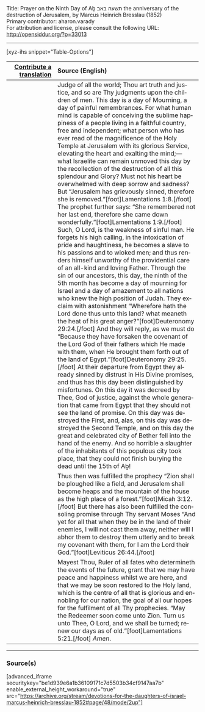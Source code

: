 <html>
<head></head>
<body>
Title: Prayer on the Ninth Day of Aḇ תשעה באב the anniversary of the destruction of Jerusalem, by Marcus Heinrich Bresslau (1852)<br />
Primary contributor: aharon.varady<br />
For attribution and license, please consult the following URL: <a href="http://opensiddur.org/?p=33013">http://opensiddur.org/?p=33013</a>
<p />
<hr />

[xyz-ihs snippet="Table-Options"]<table style="margin-left: auto; margin-right: auto;" class="draggable">
<thead><tr><th id="x" style="text-align: right;"><a href="/translate/" target="_blank" rel="noopener">Contribute a translation</a></th><th style="text-align: left;">Source (English)</th></tr></thead>
<tbody>
<tr><td style="vertical-align:top;" width="25%">
<div class="liturgy" lang="he">

</span></div></td>
 
<td style="vertical-align:top;">
<div class="english" lang="en">
Judge of all the world; Thou art truth and justice, and so are Thy judgments upon the children of men. This day is a day of Mourning, a day of painful remembrances. For what human mind is capable of conceiving the sublime happiness of a people living in a faithful country, free and independent; what person who has ever read of the magnificence of the Holy Temple at Jerusalem with its glorious Service, elevating the heart and exalting the mind;—what Israelite can remain unmoved this day by the recollection of the destruction of all this splendour and Glory? Must not his heart be overwhelmed with deep sorrow and sadness? But “Jerusalem has grievously sinned, therefore she is removed.”[foot]Lamentations 1:8.[/foot] The prophet further says: “She remembered not her last end, therefore she came down wonderfully.”[foot]Lamentations 1:9.[/foot] Such, O Lord, is the weakness of sinful man. He forgets his high calling, in the intoxication of pride and haughtiness, he becomes a slave to his passions and to wioked men; and thus renders himself unworthy of the providential care of an all-kind and loving Father. Through the sin of our ancestors, this day, the ninth of the 5th month has become a day of mourning for Israel and a day of amazement to all nations who knew the high position of Judah. They exclaim with astonishment “Wherefore hath the Lord done thus unto this land? what meaneth the heat of his great anger?”[foot]Deuteronomy 29:24.[/foot] And they will reply, as we must do “Because they have forsaken the covenant of the Lord God of their fathers which He made with them, when He brought them forth out of the land of Egypt.”[foot]Deuteronomy 29:25.[/foot] At their departure from Egypt they already sinned by distrust in His Divine promises, and thus has this day been distinguished by misfortunes. On this day it was decreed by Thee, God of justice, against the whole generation that came from Egypt that they should not see the land of promise. On this day was destroyed the First, and, alas, on this day was destroyed the Second Temple, and on this day the great and celebrated city of Bether fell into the hand of the enemy. And so horrible a slaughter of the inhabitants of this populous city took place, that they could not finish burying the dead until the 15th of Aḇ! 
</div></td></tr>


<tr><td style="vertical-align:top;">
<div class="liturgy" lang="he">

</span></div></td>
 
<td style="vertical-align:top;">
<div class="english" lang="en">
Thus then was fulfilled the prophecy “Zion shall be ploughed like a field, and Jerusalem shall become heaps and the mountain of the house as the high place of a forest.”[foot]Micah 3:12.[/foot] But there has also been fulfilled the consoling promise through Thy servant Moses “And yet for all that when they be in the land of their enemies, I will not cast them away, neither will I abhor them to destroy them utterly and to break my covenant with them, for I am the Lord their God.”[foot]Leviticus 26:44.[/foot]
</div></td></tr>


<tr><td style="vertical-align:top;">
<div class="liturgy" lang="he">

</span></div></td>
 
<td style="vertical-align:top;">
<div class="english" lang="en">
Mayest Thou, Ruler of all fates who determineth the events of the future, grant that we may have peace and happiness whilst we are here, and that we may be soon restored to the Holy land, which is the centre of all that is glorious and ennobling for our nation, the goal of all our hopes for the fulfilment of all Thy prophecies. “May the Redeemer soon come unto Zion. Turn us unto Thee, O Lord, and we shall be turned; renew our days as of old.”[foot]Lamentations 5:21.[/foot] <em>Amen</em>. </div></td></tr>
</tbody></table>

<hr />

<h3>Source(s)</h3>

[advanced_iframe securitykey="be1d939e6a1b36109171c7d5503b34cf9147aa7b" enable_external_height_workaround="true" src="https://archive.org/stream/devotions-for-the-daughters-of-israel-marcus-heinrich-bresslau-1852#page/48/mode/2up"]

&nbsp;
</body>
</html>